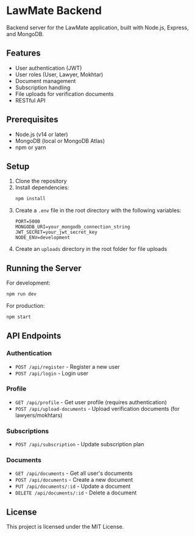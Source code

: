 # LawMate Backend

Backend server for the LawMate application, built with Node.js, Express, and MongoDB.

## Features

- User authentication (JWT)
- User roles (User, Lawyer, Mokhtar)
- Document management
- Subscription handling
- File uploads for verification documents
- RESTful API

## Prerequisites

- Node.js (v14 or later)
- MongoDB (local or MongoDB Atlas)
- npm or yarn

## Setup

1. Clone the repository
2. Install dependencies:
   ```bash
   npm install
   ```
3. Create a `.env` file in the root directory with the following variables:
   ```
   PORT=5000
   MONGODB_URI=your_mongodb_connection_string
   JWT_SECRET=your_jwt_secret_key
   NODE_ENV=development
   ```
4. Create an `uploads` directory in the root folder for file uploads

## Running the Server

For development:
```bash
npm run dev
```

For production:
```bash
npm start
```

## API Endpoints

### Authentication
- `POST /api/register` - Register a new user
- `POST /api/login` - Login user

### Profile
- `GET /api/profile` - Get user profile (requires authentication)
- `POST /api/upload-documents` - Upload verification documents (for lawyers/mokhtars)

### Subscriptions
- `POST /api/subscription` - Update subscription plan

### Documents
- `GET /api/documents` - Get all user's documents
- `POST /api/documents` - Create a new document
- `PUT /api/documents/:id` - Update a document
- `DELETE /api/documents/:id` - Delete a document

## License

This project is licensed under the MIT License.
